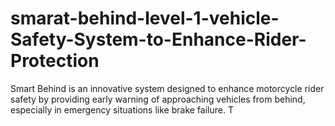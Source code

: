 # smarat-behind-level-1-vehicle-Safety-System-to-Enhance-Rider-Protection
Smart Behind is an innovative system designed to enhance motorcycle rider safety by providing early warning of approaching vehicles from behind, especially in emergency situations like brake failure. T
